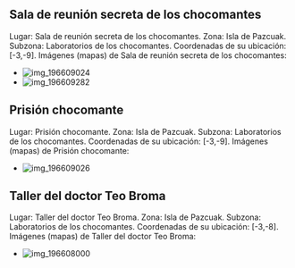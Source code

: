 ## Sala de reunión secreta de los chocomantes
Lugar: Sala de reunión secreta de los chocomantes.
Zona: Isla de Pazcuak.
Subzona: Laboratorios de los chocomantes.
Coordenadas de su ubicación: [-3,-9].
Imágenes (mapas) de Sala de reunión secreta de los chocomantes:
- ![img_196609024](https://media.discordapp.net/attachments/1115311447145193482/1115345585847926926/196609024.jpg)
- ![img_196609282](https://media.discordapp.net/attachments/1115311447145193482/1115345590528770129/196609282.jpg)

## Prisión chocomante
Lugar: Prisión chocomante.
Zona: Isla de Pazcuak.
Subzona: Laboratorios de los chocomantes.
Coordenadas de su ubicación: [-3,-9].
Imágenes (mapas) de Prisión chocomante:
- ![img_196609026](https://media.discordapp.net/attachments/1115311447145193482/1115345587202691172/196609026.jpg)

## Taller del doctor Teo Broma
Lugar: Taller del doctor Teo Broma.
Zona: Isla de Pazcuak.
Subzona: Laboratorios de los chocomantes.
Coordenadas de su ubicación: [-3,-8].
Imágenes (mapas) de Taller del doctor Teo Broma:
- ![img_196608000](https://media.discordapp.net/attachments/1115311447145193482/1115345555917389904/196608000.jpg)